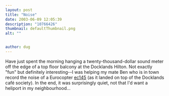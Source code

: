 ```yaml
---
layout: post
title: "Noise"
date: 2003-06-09 12:05:39
description: "10766426"
thumbnail: defaultThumbnail.png
alt: ""


author: dug
---
```


<p>Have just spent the morning hanging a twenty-thousand-dollar sound meter off the edge of a top floor balcony at the Docklands Hilton. Not exactly "fun" but definitely interesting--I was helping my mate Ben who is in town record the noise of a Eurocopter <a href="http://www.eurocopter.com/ec145/">ec145</a> (as it landed on top of the Docklands caf&eacute; society). In the end, it was surprisingly quiet, not that I'd want a heliport in my neighbourhood...</p>
